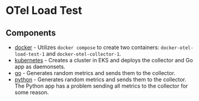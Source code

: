 # OTel Load Test

## Components

- [docker](./docker/README.md) - Utilizes `docker compose` to create two containers: `docker-otel-load-test-1` and `docker-otel-collector-1`.
- [kubernetes](./kubernetes/README.md) - Creates a cluster in EKS and deploys the collector and Go app as daemonsets.
- [go](./go/README.md) - Generates random metrics and sends them to the collector.
- [python](./python/README.md) - Generates random metrics and sends them to the collector. The Python app has a problem sending all metrics to the collector for some reason.
